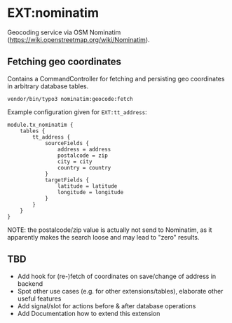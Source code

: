 # EXT:nominatim

Geocoding service via OSM Nominatim (https://wiki.openstreetmap.org/wiki/Nominatim).

## Fetching geo coordinates

Contains a CommandController for fetching and persisting geo coordinates in arbitrary
database tables.
```
vendor/bin/typo3 nominatim:geocode:fetch
```

Example configuration given for `EXT:tt_address`:
```
module.tx_nominatim {
    tables {
        tt_address {
            sourceFields {
                address = address
                postalcode = zip
                city = city
                country = country
            }
            targetFields {
                latitude = latitude
                longitude = longitude
            }
        }
    }
}
```
NOTE: the postalcode/zip value is actually not send to Nominatim, as it apparently 
makes the search loose and may lead to "zero" results. 

## TBD

* Add hook for (re-)fetch of coordinates on save/change of address in backend
* Spot other use cases (e.g. for other extensions/tables), elaborate other useful features
* Add signal/slot for actions before & after database operations
* Add Documentation how to extend this extension
